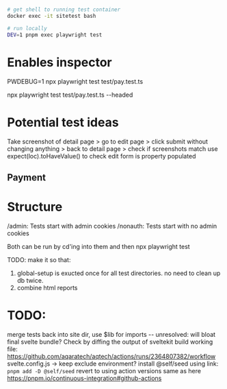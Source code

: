 #

```bash
# get shell to running test container
docker exec -it sitetest bash
```

```bash
# run locally
DEV=1 pnpm exec playwright test
```

# Enables inspector

PWDEBUG=1 npx playwright test test/pay.test.ts

npx playwright test test/pay.test.ts --headed

# Potential test ideas

Take screenshot of detail page > go to edit page > click submit without changing anything > back to detail page > check if screenshots match
use expect(loc).toHaveValue() to check edit form is property populated

## Payment

# Structure

/admin: Tests start with admin cookies
/nonauth: Tests start with no admin cookies

Both can be run by cd'ing into them and then npx playwright test

TODO: make it so that:

1. global-setup is exucted once for all test directories. no need to clean up db twice.
2. combine html reports

# TODO:

merge tests back into site dir, use $lib for imports
-- unresolved: will bloat final svelte bundle? Check by diffing the output of sveltekit build
working file: https://github.com/aqaratech/aqtech/actions/runs/2364807382/workflow
svelte.config.js -> keep exclude environment?
install @self/seed using link: `pnpm add -D @self/seed`
revert to using action versions same as here https://pnpm.io/continuous-integration#github-actions
